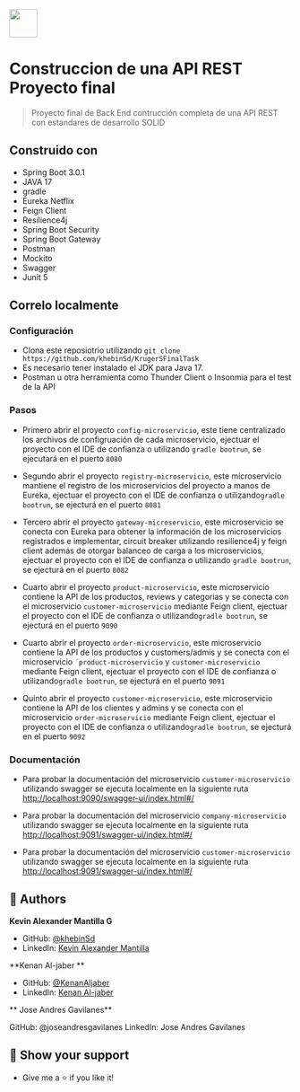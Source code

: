 <img src="./resources/img/kruger.png" height="50px">

#  Construccion de una API REST Proyecto final
> Proyecto final de Back End contrucción completa de una API REST con estandares de desarrollo SOLID 


## Construido con 

- Spring Boot 3.0.1
- JAVA 17
- gradle
- Eureka Netflix
- Feign Client
- Resilience4j
- Spring Boot Security
- Spring Boot Gateway
- Postman
- Mockito
- Swagger
- Junit 5


## Correlo localmente

 ### Configuración

 - Clona este reposiotrio utilizando `git clone https://github.com/khebinSd/KrugerSFinalTask`
 - Es necesario tener instalado el JDK para Java 17.
 - Postman u otra herramienta como Thunder Client o Insonmia para el test de la API

 ### Pasos

 - Primero abrir el proyecto `config-microservicio`, este tiene centralizado los archivos de configruación de cada microservicio, ejectuar el proyecto con el IDE de confianza o utilizando `gradle bootrun`, se ejecutará en el puerto `8080`

 - Segundo abrir el proyecto `registry-microservicio`, este microservicio mantiene el registro de los microservicios del proyecto a manos de Eureka, ejectuar el proyecto con el IDE de confianza o utilizando`gradle bootrun`, se ejecturá en el puerto `8081`

 - Tercero abrir el proyecto `gateway-microservicio`, este microservicio se conecta con Eureka para obtener la información de los microservicios registrados e implementar, circuit breaker utilizando resilience4j y feign client además de otorgar balanceo de carga a los microservicios, ejectuar el proyecto con el IDE de confianza o utilizando `gradle bootrun`, se ejecturá en el puerto `8082`

 - Cuarto abrir el proyecto `product-microservicio`, este microservicio contiene la API  de los productos, reviews y categorias y se conecta con el microservicio `customer-microservicio` mediante Feign client, ejectuar el proyecto con el IDE de confianza o utilizando`gradle bootrun`, se ejecturá en el puerto `9090`

 - Cuarto abrir el proyecto `order-microservicio`, este microservicio contiene la API  de los productos y customers/admis y se conecta con el microservicio `´product-microservicio` y `customer-microservicio` mediante Feign client, ejectuar el proyecto con el IDE de confianza o utilizando`gradle bootrun`, se ejecturá en el puerto `9091`

 - Quinto abrir el proyecto `customer-microservicio`, este microservicio contiene la API  de los clientes y admins y se conecta con el microservicio `order-microservicio` mediante Feign client, ejectuar el proyecto con el IDE de confianza o utilizando`gradle bootrun`, se ejecturá en el puerto `9092`


 ### Documentación

  - Para probar la documentación del microservicio `customer-microservicio` utilizando swagger se ejecuta localmente en la siguiente ruta  [http://localhost:9090/swagger-ui/index.html#/](http://localhost:9090/swagger-ui/index.html#/)

  - Para probar la documentación del microservicio `company-microservicio` utilizando swagger se ejecuta localmente en la siguiente ruta  [http://localhost:9091/swagger-ui/index.html#/](http://localhost:9091/swagger-ui/index.html#/)

  - Para probar la documentación del microservicio `customer-microservicio` utilizando swagger se ejecuta localmente en la siguiente ruta  [http://localhost:9091/swagger-ui/index.html#/](http://localhost:9092/swagger-ui/index.html#/)



## 👤 Authors

 **Kevin Alexander Mantilla G**

- GitHub: [@khebinSd](https://github.com/khabLexander)
- LinkedIn: [Kevin Alexander Mantilla](https://www.linkedin.com/in/kevin-alexander-mantilla-3238a5213/)


 **Kenan Al-jaber **

- GitHub: [@KenanAljaber](https://github.com/KenanAljaber)
- LinkedIn: [Kenan  Al-jaber]()


** Jose Andres Gavilanes**

GitHub: @joseandresgavilanes
LinkedIn: Jose Andres Gavilanes


## 🤲 Show your support

- Give me a ⭐ if you like it!
